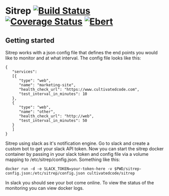 # Sitrep [![Build Status](https://travis-ci.org/cultivatedcode/sitrep.svg?branch=master)](https://travis-ci.org/cultivatedcode/sitrep) [![Coverage Status](https://coveralls.io/repos/github/cultivatedcode/sitrep/badge.svg?branch=master)](https://coveralls.io/github/cultivatedcode/sitrep?branch=master) [![Ebert](https://ebertapp.io/github/cultivatedcode/sitrep.svg)]()

## Getting started

Sitrep works with a json config file that defines the end points you would like to monitor and at what interval.  The config file looks like this:

```
{
   "services": 
   [{
      "type": "web",
      "name": "marketing-site",
      "health_check_url": "https://www.cultivatedcode.com",
      "test_interval_in_minutes": 10
   },
   {
      "type": "web",
      "name": "other",
      "health_check_url": "http://web",
      "test_interval_in_minutes": 50
   }
   ]
}
```

Sitrep using slack as it's notification engine.  Go to slack and create a custom bot to get your slack API token.  Now you can start the sitrep docker container by passing in your slack token and config file via a volume mapping to /etc/sitrep/config.json.  Something like this:

`docker run -d -e SLACK_TOKEN=your-token-here -v $PWD/sitrep-config.json:/etc/sitrep/config.json cultivatedcode/sitrep`

In slack you should see your bot come online.  To view the status of the monitoring you can view docker logs.